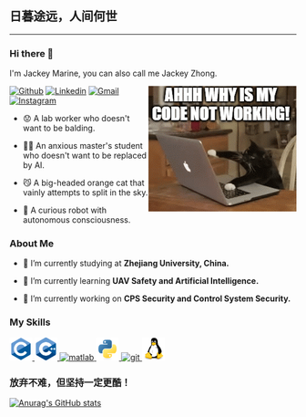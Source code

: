 ## 日暮途远，人间何世

---

### Hi there 👋 

I'm Jackey Marine, you can also call me Jackey Zhong.

<img src="/codingcat.gif" alt="GIF" align="right" width="260" height="220" />

[![Github](https://img.shields.io/badge/-GitHub-000?style=flat&logo=Github&logoColor=white)](https://github.com/Jackey-Marine)
[![Linkedin](https://img.shields.io/badge/-Linkedin-blue?style=flat&logo=Linkedin&logoColor=white)](https://www.linkedin.com/)
[![Gmail](https://img.shields.io/badge/-jackeyzhong7@gmail.com.com-c14438?style=flat&logo=Gmail&logoColor=white)](mailto:jackeyzhong7@gmail.com)
[![Instagram](https://img.shields.io/badge/-Instagram-c13584?style=flat&labelColor=c13584&logo=instagram&logoColor=white)](https://www.instagram.com/jackey_zhong/)

- 😟 A lab worker who doesn't want to be balding.

- 👨‍💻 An anxious master's student who doesn't want to be replaced by AI.

- 😼 A big-headed orange cat that vainly attempts to split in the sky.

- 🤖 A curious robot with autonomous consciousness.

### About Me

- 🔭 I’m currently studying at **Zhejiang University, China.**

- 🌱 I’m currently learning **UAV Safety and Artificial Intelligence.**

- 🤝 I’m currently working on **CPS Security and Control System Security.**

### My Skills

<p align="left"> 
<a href="https://www.cprogramming.com/" target="_blank" rel="noreferrer"> <img src="https://raw.githubusercontent.com/devicons/devicon/master/icons/c/c-original.svg" alt="c" width="40" height="40"/> </a> 
<a href="https://www.w3schools.com/cpp/" target="_blank" rel="noreferrer"> <img src="https://raw.githubusercontent.com/devicons/devicon/master/icons/cplusplus/cplusplus-original.svg" alt="cplusplus" width="40" height="40"/> </a> 
<a href="https://www.mathworks.com/" target="_blank" rel="noreferrer"> <img src="https://upload.wikimedia.org/wikipedia/commons/2/21/Matlab_Logo.png" alt="matlab" width="40" height="40"/> </a> 
<a href="https://www.python.org" target="_blank" rel="noreferrer"> <img src="https://raw.githubusercontent.com/devicons/devicon/master/icons/python/python-original.svg" alt="python" width="40" height="40"/> </a> 
<a href="https://git-scm.com/" target="_blank" rel="noreferrer"> <img src="https://www.vectorlogo.zone/logos/git-scm/git-scm-icon.svg" alt="git" width="40" height="40"/> </a> 
<a href="https://www.linux.org/" target="_blank" rel="noreferrer"> <img src="https://raw.githubusercontent.com/devicons/devicon/master/icons/linux/linux-original.svg" alt="linux" width="40" height="40"/> </a> 

</p>

### 放弃不难，但坚持一定更酷！ 

[![Anurag's GitHub stats](https://github-readme-stats.vercel.app/api?username=Jackey-Marine&count_private=true&show_icons=true&theme=dark)](https://github.com/anuraghazra/github-readme-stats)
